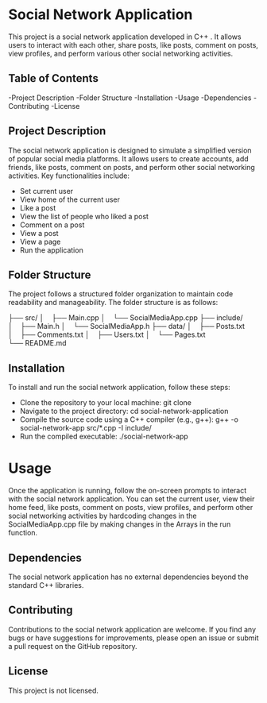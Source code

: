 # **Social Network Application**
This project is a social network application developed in C++ . It allows users to interact with each other, share posts, like posts, comment on posts, view profiles, and perform various other social networking activities.

## **Table of Contents**
-Project Description
-Folder Structure
-Installation
-Usage
-Dependencies
-Contributing
-License

## **Project Description**
The social network application is designed to simulate a simplified version of popular social media platforms. It allows users to create accounts, add friends, like posts, comment on posts, and perform other social networking activities. Key functionalities include:
- Set current user
- View home of the current user
- Like a post
- View the list of people who liked a post
- Comment on a post
- View a post
- View a page
- Run the application
## **Folder Structure**
The project follows a structured folder organization to maintain code readability and manageability. The folder structure is as follows:

├──&nbsp;src/
│&nbsp;&nbsp;&nbsp;&nbsp;├──&nbsp;Main.cpp
│&nbsp;&nbsp;&nbsp;&nbsp;└──&nbsp;SocialMediaApp.cpp
├──&nbsp;include/
│&nbsp;&nbsp;&nbsp;&nbsp;├──&nbsp;Main.h
│&nbsp;&nbsp;&nbsp;&nbsp;└──&nbsp;SocialMediaApp.h
├──&nbsp;data/
│&nbsp;&nbsp;&nbsp;&nbsp;├──&nbsp;Posts.txt
│&nbsp;&nbsp;&nbsp;&nbsp;├──&nbsp;Comments.txt
│&nbsp;&nbsp;&nbsp;&nbsp;├──&nbsp;Users.txt
│&nbsp;&nbsp;&nbsp;&nbsp;└──&nbsp;Pages.txt
└──&nbsp;README.md


## **Installation**
To install and run the social network application, follow these steps:

+ Clone the repository to your local machine:
git clone <repository-url>
+ Navigate to the project directory:
cd social-network-application
+ Compile the source code using a C++ compiler (e.g., g++):
g++ -o social-network-app src/*.cpp -I include/
+ Run the compiled executable:
./social-network-app

# **Usage**
Once the application is running, follow the on-screen prompts to interact with the social network application. You can set the current user, view their home feed, like posts, comment on posts, view profiles, and perform other social networking activities by hardcoding changes in the SocialMediaApp.cpp file by making changes in the Arrays in the run function.

## **Dependencies**
The social network application has no external dependencies beyond the standard C++ libraries.

## **Contributing**
Contributions to the social network application are welcome. If you find any bugs or have suggestions for improvements, please open an issue or submit a pull request on the GitHub repository.

## **License**
This project is not licensed.
